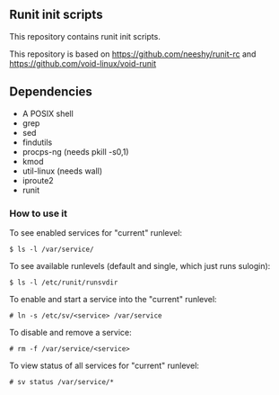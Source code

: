 ## Runit init scripts

This repository contains runit init scripts.

This repository is based on https://github.com/neeshy/runit-rc and https://github.com/void-linux/void-runit

## Dependencies

- A POSIX shell
- grep
- sed
- findutils
- procps-ng (needs pkill -s0,1)
- kmod
- util-linux (needs wall)
- iproute2
- runit

### How to use it

To see enabled services for "current" runlevel:

    $ ls -l /var/service/

To see available runlevels (default and single, which just runs sulogin):

    $ ls -l /etc/runit/runsvdir

To enable and start a service into the "current" runlevel:

    # ln -s /etc/sv/<service> /var/service

To disable and remove a service:

    # rm -f /var/service/<service>

To view status of all services for "current" runlevel:

    # sv status /var/service/*
